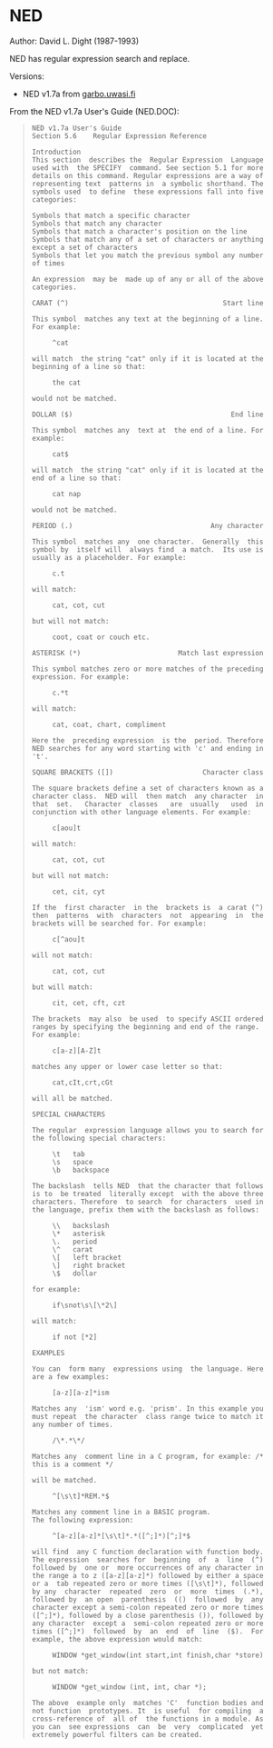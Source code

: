 # NED

Author: David L. Dight (1987-1993)

NED has regular expression search and replace.

Versions:
- NED v1.7a from [garbo.uwasi.fi](http://www.retroarchive.org/cdrom/garbo_dos/editor/nedit17a.zip)

From the NED v1.7a User's Guide (NED.DOC):

> ```
> NED v1.7a User's Guide
> Section 5.6    Regular Expression Reference
>
> Introduction
> This section  describes the  Regular Expression  Language
> used with  the SPECIFY  command. See section 5.1 for more
> details on this command. Regular expressions are a way of
> representing text  patterns in  a symbolic shorthand. The
> symbols used  to define  these expressions fall into five
> categories:
>
> Symbols that match a specific character
> Symbols that match any character
> Symbols that match a character's position on the line
> Symbols that match any of a set of characters or anything
> except a set of characters
> Symbols that let you match the previous symbol any number
> of times
>
> An expression  may be  made up of any or all of the above
> categories.
>
> CARAT (^)                                      Start line
>
> This symbol  matches any text at the beginning of a line.
> For example:
>
>      ^cat
>
> will match  the string "cat" only if it is located at the
> beginning of a line so that:
>
>      the cat
>
> would not be matched.
>
> DOLLAR ($)                                       End line
>
> This symbol  matches any  text at  the end of a line. For
> example:
>
>      cat$
>
> will match  the string "cat" only if it is located at the
> end of a line so that:
>
>      cat nap
>
> would not be matched.
>
> PERIOD (.)                                  Any character
>
> This symbol  matches any  one character.  Generally  this
> symbol by  itself will  always find  a match.  Its use is
> usually as a placeholder. For example:
>
>      c.t
>
> will match:
>
>      cat, cot, cut
>
> but will not match:
>
>      coot, coat or couch etc.
>
> ASTERISK (*)                        Match last expression
>
> This symbol matches zero or more matches of the preceding
> expression. For example:
>
>      c.*t
>
> will match:
>
>      cat, coat, chart, compliment
>
> Here the  preceding expression  is the  period. Therefore
> NED searches for any word starting with 'c' and ending in
> 't'.
>
> SQUARE BRACKETS ([])                      Character class
>
> The square brackets define a set of characters known as a
> character class.  NED will  then match  any character  in
> that  set.   Character  classes   are  usually   used  in
> conjunction with other language elements. For example:
>
>      c[aou]t
>
> will match:
>
>      cat, cot, cut
>
> but will not match:
>
>      cet, cit, cyt
>
> If the  first character  in the  brackets is  a carat (^)
> then  patterns  with  characters  not  appearing  in  the
> brackets will be searched for. For example:
>
>      c[^aou]t
>
> will not match:
>
>      cat, cot, cut
>
> but will match:
>
>      cit, cet, cft, czt
>
> The brackets  may also  be used  to specify ASCII ordered
> ranges by specifying the beginning and end of the range.
> For example:
>
>      c[a-z][A-Z]t
>
> matches any upper or lower case letter so that:
>
>      cat,cIt,crt,cGt
>
> will all be matched.
>
> SPECIAL CHARACTERS
>
> The regular  expression language allows you to search for
> the following special characters:
>
>      \t   tab
>      \s   space
>      \b   backspace
>
> The backslash  tells NED  that the character that follows
> is to  be treated  literally except  with the above three
> characters. Therefore  to search  for characters  used in
> the language, prefix them with the backslash as follows:
>
>      \\   backslash
>      \*   asterisk
>      \.   period
>      \^   carat
>      \[   left bracket
>      \]   right bracket
>      \$   dollar
>
> for example:
>
>      if\snot\s\[\*2\]
>
> will match:
>
>      if not [*2]
>
> EXAMPLES
>
> You can  form many  expressions using  the language. Here
> are a few examples:
>
>      [a-z][a-z]*ism
>
> Matches any  'ism' word e.g. 'prism'. In this example you
> must repeat  the character  class range twice to match it
> any number of times.
>
>      /\*.*\*/
>
> Matches any  comment line in a C program, for example: /*
> this is a comment */
>
> will be matched.
>
>      ^[\s\t]*REM.*$
>
> Matches any comment line in a BASIC program.
> The following expression:
>
>      ^[a-z][a-z]*[\s\t]*.*([^;]*)[^;]*$
>
> will find  any C function declaration with function body.
> The expression  searches for  beginning  of  a  line  (^)
> followed by  one or  more occurrences of any character in
> the range a to z ([a-z][a-z]*) followed by either a space
> or a  tab repeated zero or more times ([\s\t]*), followed
> by any  character  repeated  zero  or  more  times  (.*),
> followed by  an open  parenthesis  (()  followed  by  any
> character except a semi-colon repeated zero or more times
> ([^;]*), followed by a close parenthesis ()), followed by
> any character  except a  semi-colon repeated zero or more
> times ([^;]*)  followed  by  an  end  of  line  ($).  For
> example, the above expression would match:
>
>      WINDOW *get_window(int start,int finish,char *store)
>
> but not match:
>
>      WINDOW *get_window (int, int, char *);
>
> The above  example only  matches 'C'  function bodies and
> not function  prototypes. It  is useful  for compiling  a
> cross-reference of  all of  the functions in a module. As
> you can  see expressions  can  be  very  complicated  yet
> extremely powerful filters can be created.
> ```
